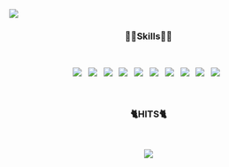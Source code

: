 <img src="https://capsule-render.vercel.app/api?type=wave&color=auto&height=300&section=header&text=High%20-%20PO&fontSize=90" align="center" />

<h3 align="center"><b> 👩‍💻Skills👩‍💻 </b></h3>
</br>
<p align="center">
<img src="https://img.shields.io/badge/HTML5-E34F26?style=flat-square&logo=HTML5&logoColor=white"/></a> &nbsp <!-- html -->
<img src="https://img.shields.io/badge/CSS3-1572B6?style=flat-square&logo=CSS3&logoColor=white"/></a> &nbsp   <!-- css -->
<img src="https://img.shields.io/badge/JavaScript-F7DF1E?style=flat-square&logo=JavaScript&logoColor=white"/></a> &nbsp <!-- js -->
<img src="https://img.shields.io/badge/Python-green?style=flat-square&logo=Python&logoColor=white"/></a> &nbsp <!-- Python -->
<img src="https://img.shields.io/badge/MySQL-4479A1?style=flat-square&logo=MySQL&logoColor=white"/></a> &nbsp  <!-- MySQL -->
<img src="https://img.shields.io/badge/PostgreSQL-4479A1?style=flat-square&logo=PostgreSQL&logoColor=white"/></a> &nbsp  <!-- PostgreSQL -->
<img src="https://img.shields.io/badge/Premiere Pro-violet?style=flat-square&logo=Adobe Premiere Pro&logoColor=white"/></a> &nbsp <!-- Premiere pro --> 
<img src="https://img.shields.io/badge/After Effect-blueviolet?style=flat-square&logo=Adobe After Effects&logoColor=white"/></a> &nbsp <!-- After Effects -->
<img src="https://img.shields.io/badge/PhotoShop-blue?style=flat-square&logo=Adobe Photoshop&logoColor=white"/></a> &nbsp <!-- Photo Shop -->
<img src="https://img.shields.io/badge/Amazon AWS-232F3E?style=flat-square&logo=Amazon%20AWS&logoColor=white"/></a> &nbsp </p> <!-- AWS --> </br>

<h3 align="center"><b> 🐈HITS🐈 </b></h3>
</br>
<p align="center">
<a href="https://hits.seeyoufarm.com"><img src="https://hits.seeyoufarm.com/api/count/incr/badge.svg?url=https%3A%2F%2Fgithub.com%2FHigh-PO&count_bg=%23AB00FF&title_bg=%23FF8787&icon=&icon_color=%23E7E7E7&title=hits&edge_flat=false"/></a> </p>




